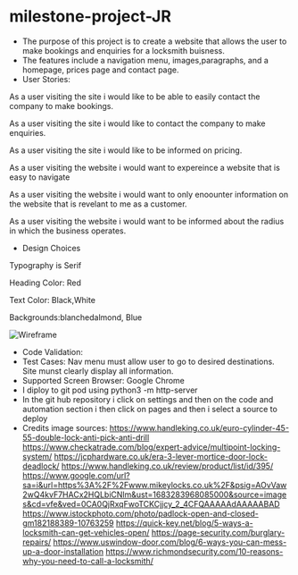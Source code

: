 # milestone-project-JR

 * The purpose of this project is to create a website that allows the user to make bookings and enquiries for a locksmith buisness.
* The features include a navigation menu, images,paragraphs, and a homepage, prices page and contact page.
* User Stories:

As a user visiting the site i would like to be able to easily contact the company to make bookings.

As a user visiting the site i would like to contact the company to make enquiries.

As a user visiting the site i would like to be informed on pricing.

As a user visiting the website i would want to expereince a website that is easy to navigate

As a user visiting the website i would want to only enoounter information on the website that is revelant to me as a customer.

As a user visiting the website i would want to be informed about the radius in which the business operates.

* Design Choices

 Typography is Serif 

 Heading Color: Red 

 Text Color: Black,White

 Backgrounds:blanchedalmond, Blue

![Wireframe](wireframe.png)

* Code Validation:
* Test Cases:
Nav menu must allow user to go to desired destinations.
Site munst clearly display all information.
* Supported Screen Browser: Google Chrome 
* I diploy to git pod using python3 -m http-server
* In the git hub repository i click on settings and then on the code and automation section i then click on pages and then i select a source to deploy
* Credits
image sources: https://www.handleking.co.uk/euro-cylinder-45-55-double-lock-anti-pick-anti-drill
https://www.checkatrade.com/blog/expert-advice/multipoint-locking-system/
https://jcphardware.co.uk/era-3-lever-mortice-door-lock-deadlock/
https://www.handleking.co.uk/review/product/list/id/395/
https://www.google.com/url?sa=i&url=https%3A%2F%2Fwww.mikeylocks.co.uk%2F&psig=AOvVaw2wQ4kvF7HACx2HQLbiCNlm&ust=1683283968085000&source=images&cd=vfe&ved=0CA0QjRxqFwoTCKCjjcy_2_4CFQAAAAAdAAAAABAD
https://www.istockphoto.com/photo/padlock-open-and-closed-gm182188389-10763259
https://quick-key.net/blog/5-ways-a-locksmith-can-get-vehicles-open/
https://page-security.com/burglary-repairs/
https://www.uswindow-door.com/blog/6-ways-you-can-mess-up-a-door-installation
https://www.richmondsecurity.com/10-reasons-why-you-need-to-call-a-locksmith/




